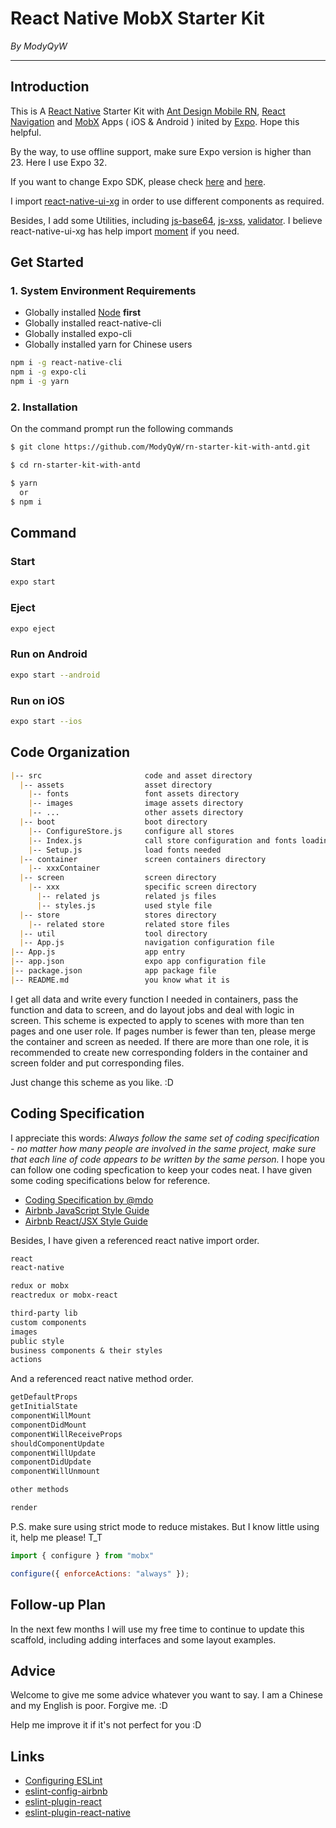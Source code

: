 # React Native MobX Starter Kit

*By ModyQyW*

---

## Introduction

This is A [React Native](https://facebook.github.io/react-native/) Starter Kit with [Ant Design Mobile RN](https://rn.mobile.ant.design/docs/react/introduce), [React Navigation](https://reactnavigation.org/) and [MobX](https://github.com/mobxjs/mobx) Apps ( iOS & Android ) inited by [Expo](https://docs.expo.io/). Hope this helpful.

By the way, to use offline support, make sure Expo version is higher than 23. Here I use Expo 32.

If you want to change Expo SDK, please check [here](https://docs.expo.io/versions/v32.0.0/workflow/upgrading-expo-sdk-walkthrough) and [here](https://docs.expo.io/versions/v32.0.0/workflow/upgrading-expo).

I import [react-native-ui-xg](https://github.com/xgfe/react-native-ui-xg) in order to use different components as required.

Besides, I add some Utilities, including [js-base64](https://github.com/dankogai/js-base64), [js-xss](https://github.com/leizongmin/js-xss), [validator](https://github.com/chriso/validator.js). I believe react-native-ui-xg has help import [moment](https://github.com/moment/moment) if you need.

## Get Started

### 1. System Environment Requirements

- Globally installed [Node](https://nodejs.org/en/) **first**
- Globally installed react-native-cli
- Globally installed expo-cli
- Globally installed yarn for Chinese users

```sh
npm i -g react-native-cli
npm i -g expo-cli
npm i -g yarn
```

### 2. Installation

On the command prompt run the following commands

```sh
$ git clone https://github.com/ModyQyW/rn-starter-kit-with-antd.git

$ cd rn-starter-kit-with-antd

$ yarn
  or
$ npm i
```

## Command

### Start

```sh
expo start
```

### Eject

```sh
expo eject
```

### Run on Android

```sh
expo start --android
```

### Run on iOS

```sh
expo start --ios
```

## Code Organization

```md
|-- src                       code and asset directory
  |-- assets                  asset directory
    |-- fonts                 font assets directory
    |-- images                image assets directory
    |-- ...                   other assets directory
  |-- boot                    boot directory
    |-- ConfigureStore.js     configure all stores
    |-- Index.js              call store configuration and fonts loading
    |-- Setup.js              load fonts needed
  |-- container               screen containers directory
    |-- xxxContainer
  |-- screen                  screen directory
    |-- xxx                   specific screen directory
      |-- related js          related js files
      |-- styles.js           used style file
  |-- store                   stores directory
    |-- related store         related store files
  |-- util                    tool directory
  |-- App.js                  navigation configuration file
|-- App.js                    app entry
|-- app.json                  expo app configuration file
|-- package.json              app package file
|-- README.md                 you know what it is
```

I get all data and write every function I needed in containers, pass the function and data to screen, and do layout jobs and deal with logic in screen. This scheme is expected to apply to scenes with more than ten pages and one user role. If pages number is fewer than ten, please merge the container and screen as needed. If there are more than one role, it is recommended to create new corresponding folders in the container and screen folder and put corresponding files.

Just change this scheme as you like. :D

## Coding Specification

I appreciate this words: *Always follow the same set of coding specification - no matter how many people are involved in the same project, make sure that each line of code appears to be written by the same person.* I hope you can follow one coding specfication to keep your codes neat. I have given some coding specifications below for reference.

- [Coding Specification by @mdo](http://codeguide.co/)
- [Airbnb JavaScript Style Guide](https://github.com/airbnb/javascript)
- [Airbnb React/JSX Style Guide](https://github.com/airbnb/javascript/tree/master/react)

Besides, I have given a referenced react native import order.

```md
react
react-native

redux or mobx
reactredux or mobx-react

third-party lib
custom components
images
public style
business components & their styles
actions
```

And a referenced react native method order.

```md
getDefaultProps
getInitialState
componentWillMount
componentDidMount
componentWillReceiveProps
shouldComponentUpdate
componentWillUpdate
componentDidUpdate
componentWillUnmount

other methods

render
```

P.S. make sure using strict mode to reduce mistakes. But I know little using it, help me please! T_T

```js
import { configure } from "mobx"

configure({ enforceActions: "always" });
```

## Follow-up Plan

In the next few months I will use my free time to continue to update this scaffold, including adding interfaces and some layout examples.

## Advice

Welcome to give me some advice whatever you want to say. I am a Chinese and my English is poor. Forgive me. :D

Help me improve it if it's not perfect for you :D

## Links

- [Configuring ESLint](https://eslint.org/)
- [eslint-config-airbnb](https://www.npmjs.com/package/eslint-config-airbnb)
- [eslint-plugin-react](https://www.npmjs.com/package/eslint-plugin-react)
- [eslint-plugin-react-native](https://www.npmjs.com/package/eslint-plugin-react-native)